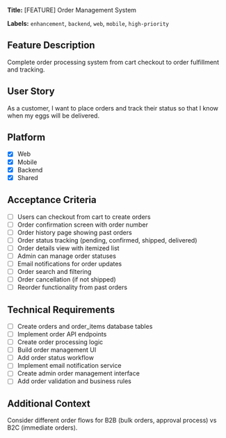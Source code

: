 **Title:** [FEATURE] Order Management System

**Labels:** `enhancement`, `backend`, `web`, `mobile`, `high-priority`

## Feature Description

Complete order processing system from cart checkout to order fulfillment and tracking.

## User Story

As a customer, I want to place orders and track their status so that I know when my eggs will be delivered.

## Platform

- [x] Web
- [x] Mobile
- [x] Backend
- [x] Shared

## Acceptance Criteria

- [ ] Users can checkout from cart to create orders
- [ ] Order confirmation screen with order number
- [ ] Order history page showing past orders
- [ ] Order status tracking (pending, confirmed, shipped, delivered)
- [ ] Order details view with itemized list
- [ ] Admin can manage order statuses
- [ ] Email notifications for order updates
- [ ] Order search and filtering
- [ ] Order cancellation (if not shipped)
- [ ] Reorder functionality from past orders

## Technical Requirements

- [ ] Create orders and order_items database tables
- [ ] Implement order API endpoints
- [ ] Create order processing logic
- [ ] Build order management UI
- [ ] Add order status workflow
- [ ] Implement email notification service
- [ ] Create admin order management interface
- [ ] Add order validation and business rules

## Additional Context

Consider different order flows for B2B (bulk orders, approval process) vs B2C (immediate orders).
